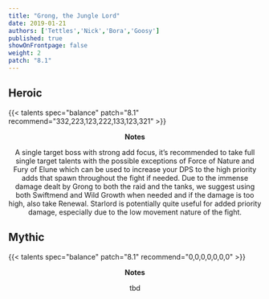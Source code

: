 ```yaml
---
title: "Grong, the Jungle Lord"
date: 2019-01-21
authors: ['Tettles','Nick','Bora','Goosy']
published: true
showOnFrontpage: false
weight: 2
patch: "8.1"
---
```


## Heroic
{{< talents spec="balance" patch="8.1" recommend="332,223,123,222,133,123,321" >}}
<center>
<b>Notes</b>

A single target boss with strong add focus, it’s recommended to take full single target talents with the possible exceptions of Force of Nature and Fury of Elune which can be used to increase your DPS to the high priority adds that spawn throughout the fight if needed. Due to the immense damage dealt by Grong to both the raid and the tanks, we suggest using both Swiftmend and Wild Growth when needed and if the damage is too high, also take Renewal. Starlord is potentially quite useful for added priority damage, especially due to the low movement nature of the fight.

</center>


## Mythic
{{< talents spec="balance" patch="8.1" recommend="0,0,0,0,0,0,0" >}}
<center>
<b>Notes</b>

tbd

</center>

